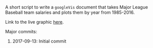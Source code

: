 A short script to write a `googleVis` document that takes Major League Baseball team salaries and plots them by year from 1985-2016. 

Link to the live graphic [here](http://pizzabeerandscience.blogspot.com/2017/09/baseball-salaries-by-team-since-1985.html).

Major commits:

1. 2017-09-13: Initial commit
